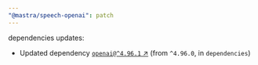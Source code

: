 ```yaml
---
"@mastra/speech-openai": patch
---
```

dependencies updates:
  - Updated dependency [`openai@^4.96.1` ↗︎](https://www.npmjs.com/package/openai/v/4.96.1) (from `^4.96.0`, in `dependencies`)
